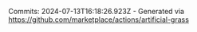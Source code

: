 Commits: 2024-07-13T16:18:26.923Z - Generated via https://github.com/marketplace/actions/artificial-grass
<br>
